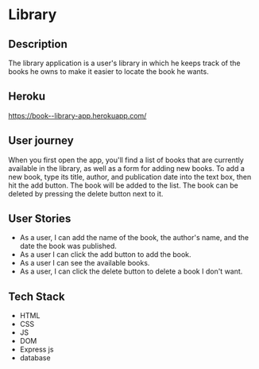 # **Library**

## Description

The library application is a user's library in which he keeps track of the books he owns to make it easier to locate the book he wants.

## Heroku
https://book--library-app.herokuapp.com/

## User journey

When you first open the app, you'll find a list of books that are currently available in the library, as well as a form for adding new books. To add a new book, type its title, author, and publication date into the text box, then hit the add button. The book will be added to the list. The book can be deleted by pressing the delete button next to it. 

## User Stories

* As a user, I can add the name of the book, the author's name, and the date the book was published.
* As a user I can click the add button to add the book.
* As a user I can see the available books.
* As a user, I can click the delete button to delete a book I don't want.


## Tech Stack

* HTML
* CSS
* JS
* DOM
* Express js
* database